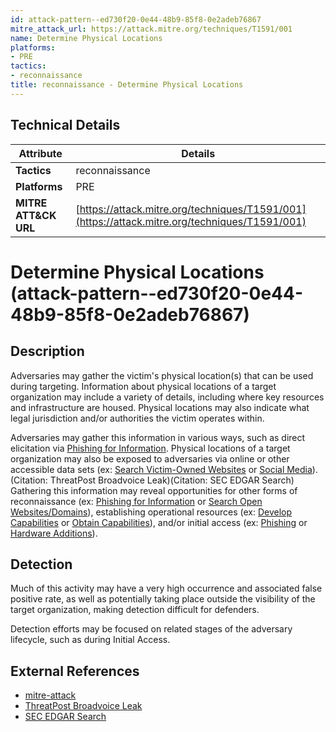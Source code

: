 ```yaml
---
id: attack-pattern--ed730f20-0e44-48b9-85f8-0e2adeb76867
mitre_attack_url: https://attack.mitre.org/techniques/T1591/001
name: Determine Physical Locations
platforms:
- PRE
tactics:
- reconnaissance
title: reconnaissance - Determine Physical Locations
---
```


## Technical Details

| Attribute | Details |
|-----------|----------|
| **Tactics** | reconnaissance |
| **Platforms** | PRE |
| **MITRE ATT&CK URL** | [https://attack.mitre.org/techniques/T1591/001](https://attack.mitre.org/techniques/T1591/001) |

# Determine Physical Locations (attack-pattern--ed730f20-0e44-48b9-85f8-0e2adeb76867)

## Description
Adversaries may gather the victim's physical location(s) that can be used during targeting. Information about physical locations of a target organization may include a variety of details, including where key resources and infrastructure are housed. Physical locations may also indicate what legal jurisdiction and/or authorities the victim operates within.

Adversaries may gather this information in various ways, such as direct elicitation via [Phishing for Information](https://attack.mitre.org/techniques/T1598). Physical locations of a target organization may also be exposed to adversaries via online or other accessible data sets (ex: [Search Victim-Owned Websites](https://attack.mitre.org/techniques/T1594) or [Social Media](https://attack.mitre.org/techniques/T1593/001)).(Citation: ThreatPost Broadvoice Leak)(Citation: SEC EDGAR Search) Gathering this information may reveal opportunities for other forms of reconnaissance (ex: [Phishing for Information](https://attack.mitre.org/techniques/T1598) or [Search Open Websites/Domains](https://attack.mitre.org/techniques/T1593)), establishing operational resources (ex: [Develop Capabilities](https://attack.mitre.org/techniques/T1587) or [Obtain Capabilities](https://attack.mitre.org/techniques/T1588)), and/or initial access (ex: [Phishing](https://attack.mitre.org/techniques/T1566) or [Hardware Additions](https://attack.mitre.org/techniques/T1200)).

## Detection
Much of this activity may have a very high occurrence and associated false positive rate, as well as potentially taking place outside the visibility of the target organization, making detection difficult for defenders.

Detection efforts may be focused on related stages of the adversary lifecycle, such as during Initial Access.

## External References
- [mitre-attack](https://attack.mitre.org/techniques/T1591/001)
- [ThreatPost Broadvoice Leak](https://threatpost.com/broadvoice-leaks-350m-records-voicemail-transcripts/160158/)
- [SEC EDGAR Search](https://www.sec.gov/edgar/search-and-access)
